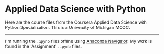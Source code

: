 # Applied Data Science with Python

Here are the course files from the Coursera Applied Data Science with Python Specialization. This is a University of Michigan MOOC.

--- 

I'm running the `.ipynb` files offline using [Anaconda Navigator](https://docs.anaconda.com/anaconda/navigator/). My work is found in the 'Assignment' `.ipynb` files.